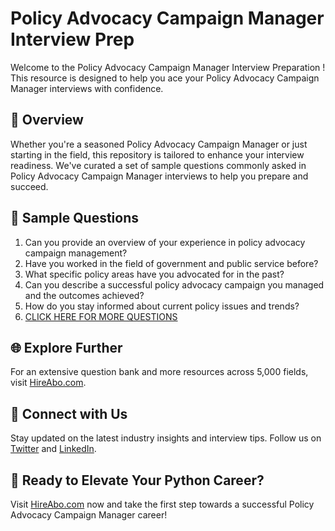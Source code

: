 # Policy Advocacy Campaign Manager Interview Prep

Welcome to the Policy Advocacy Campaign Manager Interview Preparation ! This resource is designed to help you ace your Policy Advocacy Campaign Manager interviews with confidence.

## 🚀 Overview

Whether you're a seasoned Policy Advocacy Campaign Manager or just starting in the field, this repository is tailored to enhance your interview readiness. We've curated a set of sample questions commonly asked in Policy Advocacy Campaign Manager interviews to help you prepare and succeed.

## 📝 Sample Questions

1. Can you provide an overview of your experience in policy advocacy campaign management?
2. Have you worked in the field of government and public service before?
3. What specific policy areas have you advocated for in the past?
4. Can you describe a successful policy advocacy campaign you managed and the outcomes achieved?
5. How do you stay informed about current policy issues and trends?
6. [CLICK HERE FOR MORE QUESTIONS](https://hireabo.com/job/17_2_18/Policy%20Advocacy%20Campaign%20Manager)

## 🌐 Explore Further

For an extensive question bank and more resources across 5,000 fields, visit [HireAbo.com](https://www.hireabo.com).

## 📱 Connect with Us

Stay updated on the latest industry insights and interview tips. Follow us on [Twitter](https://twitter.com/hireabo) and [LinkedIn](https://www.linkedin.com/in/hire-abo-3609972a8/).

## 🚀 Ready to Elevate Your Python Career?

Visit [HireAbo.com](https://www.hireabo.com) now and take the first step towards a successful Policy Advocacy Campaign Manager career!
